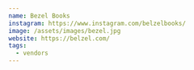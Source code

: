 ```yaml
---
name: Bezel Books
instagram: https://www.instagram.com/belzelbooks/
image: /assets/images/bezel.jpg
website: https://belzel.com/
tags:
  - vendors
---
```


